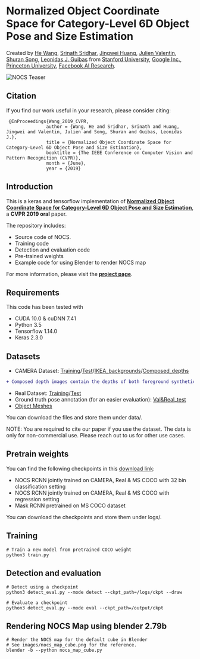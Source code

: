 # Normalized Object Coordinate Space for Category-Level 6D Object Pose and Size Estimation
Created by <a href="http://ai.stanford.edu/~hewang/" target="_blank">He Wang</a>, <a href="http://ai.stanford.edu/~ssrinath/" target="_blank">Srinath Sridhar</a>, <a href="http://stanford.edu/~jingweih/" target="_blank">Jingwei Huang</a>, <a href="https://github.com/julienvalentin" target="_blank">Julien Valentin</a>, <a href="https://shurans.github.io/index.html" target="_blank">Shuran Song</a>,  <a href="https://geometry.stanford.edu/member/guibas/" target="_blank">Leonidas J. Guibas</a> from <a href="https://www.stanford.edu/" target="_blank">Stanford University</a>, <a href="https://vr.google.com/daydream/" target="_blank">Google Inc.</a>, <a href="https://www.princeton.edu/" target="_blank">Princeton University</a>, <a href="https://research.fb.com/category/facebook-ai-research/" target="_blank">Facebook AI Research</a>.

![NOCS Teaser](https://github.com/hughw19/NOCS_CVPR2019/raw/master/images/teaser.jpg)

## Citation
If you find our work useful in your research, please consider citing:

     @InProceedings{Wang_2019_CVPR,
                   author = {Wang, He and Sridhar, Srinath and Huang, Jingwei and Valentin, Julien and Song, Shuran and Guibas, Leonidas J.},
                   title = {Normalized Object Coordinate Space for Category-Level 6D Object Pose and Size Estimation},
                   booktitle = {The IEEE Conference on Computer Vision and Pattern Recognition (CVPR)},
                   month = {June},
                   year = {2019}


## Introduction

This is a keras and tensorflow implementation of [**Normalized Object Coordinate Space for Category-Level 6D Object Pose and Size Estimation**](https://arxiv.org/pdf/1901.02970.pdf), a **CVPR 2019 oral** paper. 

The repository includes:

* Source code of NOCS.
* Training code
* Detection and evaluation code
* Pre-trained weights
* Example code for using Blender to render NOCS map

For more information, please visit the [**project page**](https://geometry.stanford.edu/projects/NOCS_CVPR2019/).

## Requirements
This code has been tested with
* CUDA 10.0 & cuDNN 7.41 
* Python 3.5
* Tensorflow 1.14.0
* Keras 2.3.0


## Datasets
* CAMERA Dataset: [Training](http://download.cs.stanford.edu/orion/nocs/camera_train.zip)/[Test](http://download.cs.stanford.edu/orion/nocs/camera_val25K.zip)/[IKEA_backgrounds](http://download.cs.stanford.edu/orion/nocs/ikea_data.zip)/[Composed_depths](http://download.cs.stanford.edu/orion/nocs/camera_composed_depth.zip)
```diff
+ Composed depth images contain the depths of both foreground synthetic objects and background real scenes for all train and validation data
```
* Real Dataset: [Training](http://download.cs.stanford.edu/orion/nocs/real_train.zip)/[Test](http://download.cs.stanford.edu/orion/nocs/real_test.zip)
* Ground truth pose annotation (for an easier evaluation): [Val&Real_test](http://download.cs.stanford.edu/orion/nocs/gts.zip)
* [Object Meshes](http://download.cs.stanford.edu/orion/nocs/obj_models.zip)

You can download the files and store them under data/.

NOTE: You are required to cite our paper if you use the dataset. The data is only for non-commercial use. Please reach out to us for other use cases.

## Pretrain weights
You can find the following checkpoints in this [download link](http://download.cs.stanford.edu/orion/nocs/ckpts.zip):
* NOCS RCNN jointly trained on CAMERA, Real & MS COCO with 32 bin classification setting
* NOCS RCNN jointly trained on CAMERA, Real & MS COCO with regression setting
* Mask RCNN pretrained on MS COCO dataset 

You can download the checkpoints and store them under logs/.

## Training
```
# Train a new model from pretrained COCO weight
python3 train.py
```

## Detection and evaluation
```
# Detect using a checkpoint
python3 detect_eval.py --mode detect --ckpt_path=/logs/ckpt --draw

# Evaluate a checkpoint
python3 detect_eval.py --mode eval --ckpt_path=/output/ckpt 
```

## Rendering NOCS Map using blender 2.79b
```
# Render the NOCS map for the default cube in Blender
# See images/nocs_map_cube.png for the reference.
blender -b --python nocs_map_cube.py 
```


